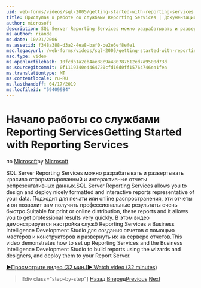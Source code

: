 ```yaml
---
uid: web-forms/videos/sql-2005/getting-started-with-reporting-services
title: Приступая к работе со службами Reporting Services | Документация Майкрософт
author: microsoft
description: SQL Server Reporting Services можно разрабатывать и развертывать красиво отформатированный и интерактивные отчеты репрезентативных данных. Подходит для печати или только...
ms.author: riande
ms.date: 10/21/2006
ms.assetid: f348a388-d3a2-4ea8-baf0-be2e6ef8efe1
msc.legacyurl: /web-forms/videos/sql-2005/getting-started-with-reporting-services
msc.type: video
ms.openlocfilehash: 10fcdb1a2eb4ae88c9a480787612ed7a9500d73d
ms.sourcegitcommit: 0f1119340e4464720cfd16d0ff15764746ea1fea
ms.translationtype: MT
ms.contentlocale: ru-RU
ms.lasthandoff: 04/17/2019
ms.locfileid: "59409984"
---
```

# <a name="getting-started-with-reporting-services"></a><span data-ttu-id="5e962-104">Начало работы со службами Reporting Services</span><span class="sxs-lookup"><span data-stu-id="5e962-104">Getting Started with Reporting Services</span></span>

<span data-ttu-id="5e962-105">по [Microsoft](https://github.com/microsoft)</span><span class="sxs-lookup"><span data-stu-id="5e962-105">by [Microsoft](https://github.com/microsoft)</span></span>

<span data-ttu-id="5e962-106">SQL Server Reporting Services можно разрабатывать и развертывать красиво отформатированный и интерактивные отчеты репрезентативных данных.</span><span class="sxs-lookup"><span data-stu-id="5e962-106">SQL Server Reporting Services allows you to design and deploy nicely formatted and interactive reports representative of your data.</span></span> <span data-ttu-id="5e962-107">Подходит для печати или online распространения, эти отчеты и он позволит вам получить профессиональные результаты очень быстро.</span><span class="sxs-lookup"><span data-stu-id="5e962-107">Suitable for print or online distribution, these reports and it allows you to get professional results very quickly.</span></span> <span data-ttu-id="5e962-108">В этом видео демонстрируется настройка служб Reporting Services и Business Intelligence Development Studio для создания отчетов с помощью мастеров и конструкторов и развернуть их на сервере отчетов.</span><span class="sxs-lookup"><span data-stu-id="5e962-108">This video demonstrates how to set up Reporting Services and the Business Intelligence Development Studio to build reports using the wizards and designers, and deploy them to your Report Server.</span></span>

[<span data-ttu-id="5e962-109">&#9654;Просмотрите видео (32 мин.)</span><span class="sxs-lookup"><span data-stu-id="5e962-109">&#9654; Watch video (32 minutes)</span></span>](https://channel9.msdn.com/Blogs/ASP-NET-Site-Videos/getting-started-with-reporting-services)

> [!div class="step-by-step"]
> <span data-ttu-id="5e962-110">[Назад](using-sql-server-management-studio.md)
> [Вперед](building-and-customizing-reports-in-business-intelligence-development-studio.md)</span><span class="sxs-lookup"><span data-stu-id="5e962-110">[Previous](using-sql-server-management-studio.md)
[Next](building-and-customizing-reports-in-business-intelligence-development-studio.md)</span></span>
